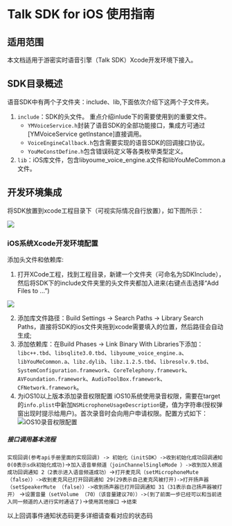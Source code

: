 # Talk SDK for iOS 使用指南

## 适用范围
本文档适用于游密实时语音引擎（Talk SDK）Xcode开发环境下接入。

## SDK目录概述
语音SDK中有两个子文件夹：include、lib,下面依次介绍下这两个子文件夹。

1. `include`：SDK的头文件。
  重点介绍inlude下的需要使用到的重要文件。
    * `YMVoiceService.h`封装了语音SDK的全部功能接口，集成方可通过[YMVoiceService getInstance]直接调用。
    * `VoiceEngineCallback.h`包含需要实现的语音SDK的回调接口协议。
    * `YouMeConstDefine.h`包含错误码定义等各类枚举类型定义。
2. `lib`：iOS库文件，包含libyoume_voice_engine.a文件和libYouMeCommon.a文件。

## 开发环境集成
 将SDK放置到xcode工程目录下（可视实际情况自行放置），如下图所示：
  
  ![](https://youme.im/doc/images/talk_ios_xcode_project.png)

### iOS系统Xcode开发环境配置
添加头文件和依赖库:
1. 打开XCode工程，找到工程目录，新建一个文件夹（可命名为SDKInclude），然后将SDK下的include文件夹里的头文件夹都加入进来(右键点击选择“Add Files to ...”)

  ![](https://youme.im/doc/images/talk_ios_xcode_addFiles.png)

2. 添加库文件路径：Build Settings -> Search Paths -> Library Search Paths，直接将SDK的ios文件夹拖到xcode需要填入的位置，然后路径会自动生成;
3. 添加依赖库：在Build Phases  -> Link Binary With Libraries下添加：`libc++.tbd`、`libsqlite3.0.tbd`、`libyoume_voice_engine.a`、`libYouMeCommon.a`、`libz.dylib`、`libz.1.2.5.tbd`、`libresolv.9.tbd`、`SystemConfiguration.framework`、`CoreTelephony.framework`、`AVFoundation.framework`、`AudioToolBox.framework`、`CFNetwork.framework`。
4. 为iOS10以上版本添加录音权限配置
iOS10系统使用录音权限，需要在target的`info.plist`中新加`NSMicrophoneUsageDescription`键，值为字符串(授权弹窗出现时提示给用户)。首次录音时会向用户申请权限。配置方式如下：
![iOS10录音权限配置](https://youme.im/doc/images/im_iOS_record_config.jpg)




##### 接口调用基本流程 
`实现回调(参考api手册里面的实现回调) -> 初始化（initSDK）->收到初始化成功回调通知 0(0表示sdk初始化成功)`->`加入语音单频道（joinChannelSingleMode ）->收到加入频道成功回调通知 2（2表示进入语音频道成功）`->`打开麦克风（setMicrophoneMute （false））->收到麦克风已打开回调通知 29(29表示自己麦克风被打开)->打开扬声器（setSpeakerMute （false））->收到扬声器已打开回调通知 31（31表示自己扬声器被打开）` ->`设置音量（setVolume （70）（该音量建议70））->(到了前面一步已经可以和当前进入同一频道的人进行实时通话了)`->`使用其他接口`
->`结束`



以上回调事件通知状态码更多详细请查看对应的状态码

